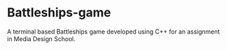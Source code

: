 # Battleships-game

A terminal based Battleships game developed using C++ for an assignment in Media Design School.